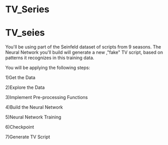 # TV_Series

# TV_seies

 You'll be using part of the Seinfeld dataset of scripts from 9 seasons. The Neural Network you'll build will generate a new ,"fake" TV script, based on patterns it recognizes in this training data.
 
 You will be applying the following steps:
 
 1)Get the Data
 
 2)Explore the Data
 
 3)Implement Pre-processing Functions
 
 4)Build the Neural Network
 
 5)Neural Network Training
 
 6)Checkpoint
 
 7)Generate TV Script


